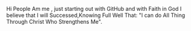 Hi People 
Am me , just starting out with  GitHub and with Faith in God I believe that I will Successed,Knowing Full Well That: "I can do All Thing Through Christ Who Strengthens Me".

